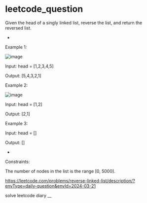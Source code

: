 # leetcode_question

Given the head of a singly linked list, reverse the list, and return the reversed list.



-



 

Example 1:

![image](https://github.com/SUSPECT007/leetcode_question-solution/assets/103315098/a4559174-55ff-4b7a-9107-af3160d609eb)



Input: head = [1,2,3,4,5]

Output: [5,4,3,2,1]




Example 2:


![image](https://github.com/SUSPECT007/leetcode_question-solution/assets/103315098/293e9e84-1b50-4e86-91a8-915b5c59964b)




Input: head = [1,2]

Output: [2,1]


Example 3:

Input: head = []

Output: []



-


 

Constraints:

The number of nodes in the list is the range [0, 5000].


https://leetcode.com/problems/reverse-linked-list/description/?envType=daily-question&envId=2024-03-21

solve leetcode diary
__
